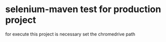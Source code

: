 # selenium-maven test for production project
 
 for execute this project is necessary set the chromedrive path
